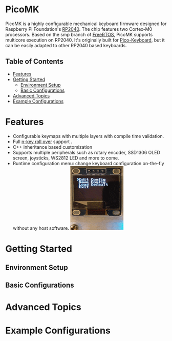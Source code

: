 # PicoMK <!-- omit in toc -->

PicoMK is a highly configurable mechanical keyboard firmware designed for Raspberry Pi Foundation's [RP2040](https://www.raspberrypi.com/documentation/microcontrollers/rp2040.html). The chip features two Cortex-M0 processors. Based on the smp branch of [FreeRTOS](https://github.com/FreeRTOS/FreeRTOS-Kernel/tree/smp), PicoMK supports multicore execution on RP2040. It's originally built for [Pico-Keyboard](https://github.com/zli117/Pico-Keyboard), but it can be easily adapted to other RP2040 based keyboards.

## Table of Contents

- [Features](#features)
- [Getting Started](#getting-started)
  - [Environment Setup](#environment-setup)
  - [Basic Configurations](#basic-configurations)
- [Advanced Topics](#advanced-topics)
- [Example Configurations](#example-configurations)

# Features

* Configurable keymaps with multiple layers with compile time validation.
* Full [n-key roll over](https://en.wikipedia.org/wiki/Rollover_(keyboard)) support .
* C++ inheritance based customization 
* Supports multiple peripherals such as rotary encoder, SSD1306 OLED screen, joysticks, WS2812 LED and more to come.
* Runtime configuration menu: change keyboard configuration on-the-fly without any host software. ![Config Menu Demo](docs/config_menu.gif)

# Getting Started

## Environment Setup

## Basic Configurations

# Advanced Topics

# Example Configurations
